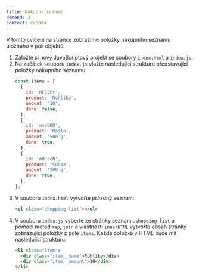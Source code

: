 ```yaml
---
title: Nákupní seznam
demand: 3
context: cvdoma
---
```


V tomto cvičení na stránce zobrazíme položky nákupního seznamu uložného v poli objektů.

1. Založte si nový JavaScriptový projekt se soubory `index.html` a `index.js`.
1. Na začátek souboru `index.js` vložte následující strukturu představující položky nákupního seznamu.
   ```js
   const items = [
     {
       id: 'MFJSFr',
       product: 'Rohlíky',
       amount: '10',
       done: false,
     },
     {
       id: 'wvsbDD',
       product: 'Máslo',
       amount: '500 g',
       done: true,
     },
     {
       id: 'm0CccN',
       product: 'Šunka',
       amount: '200 g',
       done: true,
     },
   ];
   ```
1. V souboru `index.html` vytvořte prázdný seznam:
   ```html
   <ul class="shopping-list"></ul>
   ```
1. V souboru `index.js` vyberte ze stránky seznam `.shopping-list` a pomocí metod `map`, `join` a vlastnosti `innerHTML` vytvořte obsah stránky zobrazující položky z pole `items`. Každá položka v HTML bude mít následující strukturu:
   ```html
   <li class="item">
     <div class="item__name">Rohlíky</div>
     <div class="item__amount">10</div>
   </li>
   ```

